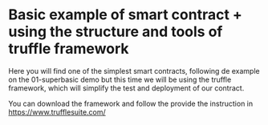 # Basic example of smart contract + using the structure and tools of truffle framework

Here you will find one of the simplest smart contracts, following de example on the 01-superbasic demo but this time we will be using the truffle framework, which will simplify the test and deployment of our contract.

You can download the framework and follow the provide the instruction in 
https://www.trufflesuite.com/